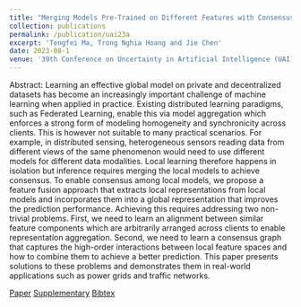 ```yaml
---
title: "Merging Models Pre-Trained on Different Features with Consensus Graph"
collection: publications
permalink: /publication/uai23a
excerpt: 'Tengfei Ma, Trong Nghia Hoang and Jie Chen'
date: 2023-08-1
venue: '39th Conference on Uncertainty in Artificial Intelligence (UAI)'
---
```

Abstract: Learning an effective global model on private and decentralized datasets has become an increasingly important challenge of machine learning when applied in practice. Existing distributed learning paradigms, such as Federated Learning, enable this via model aggregation which enforces a strong form of modeling homogeneity and synchronicity across clients. This is however not suitable to many practical scenarios. For example, in distributed sensing, heterogeneous sensors reading data from different views of the same phenomenon would need to use different models for different data modalities. Local learning therefore happens in isolation but inference requires merging the local models to achieve consensus. To enable consensus among local models, we propose a feature fusion approach that extracts local representations from local models and incorporates them into a global representation that improves the prediction performance. Achieving this requires addressing two non-trivial problems. First, we need to learn an alignment between similar feature components which are arbitrarily arranged across clients to enable representation aggregation. Second, we need to learn a consensus graph that captures the high-order interactions between local feature spaces and how to combine them to achieve a better prediction. This paper presents solutions to these problems and demonstrates them in real-world applications such as power grids and traffic networks.

[Paper](http://htnghia87.github.io/files/uai23a.pdf)
[Supplementary](http://htnghia87.github.io/files/uai23a.pdf)
[Bibtex](http://htnghia87.github.io/files/uai23a.bib)